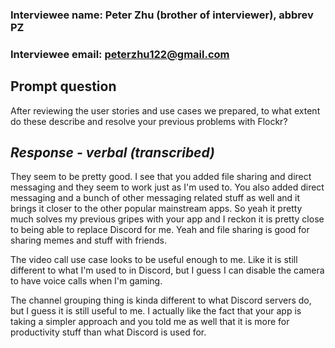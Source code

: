 ### **Interviewee name:** Peter Zhu (brother of interviewer), abbrev PZ ###
### **Interviewee email:** peterzhu122@gmail.com

## **Prompt question** ##
After reviewing the user stories and use cases we prepared, to what extent do these describe and resolve your previous problems with Flockr?

## *Response - verbal (transcribed)* ##
They seem to be pretty good. I see that you added file sharing and direct messaging and they seem to work just as I'm used to. You also added direct messaging and a bunch of other messaging related stuff as well and it brings it closer to the other popular mainstream apps. So yeah it pretty much solves my previous gripes with your app and I reckon it is pretty close to being able to replace Discord for me. Yeah and file sharing is good for sharing memes and stuff with friends.

The video call use case looks to be useful enough to me. Like it is still different to what I'm used to in Discord, but I guess I can disable the camera to have voice calls when I'm gaming. 

The channel grouping thing is kinda different to what Discord servers do, but I guess it is still useful to me. I actually like the fact that your app is taking a simpler approach and you told me as well that it is more for productivity stuff than what Discord is used for.